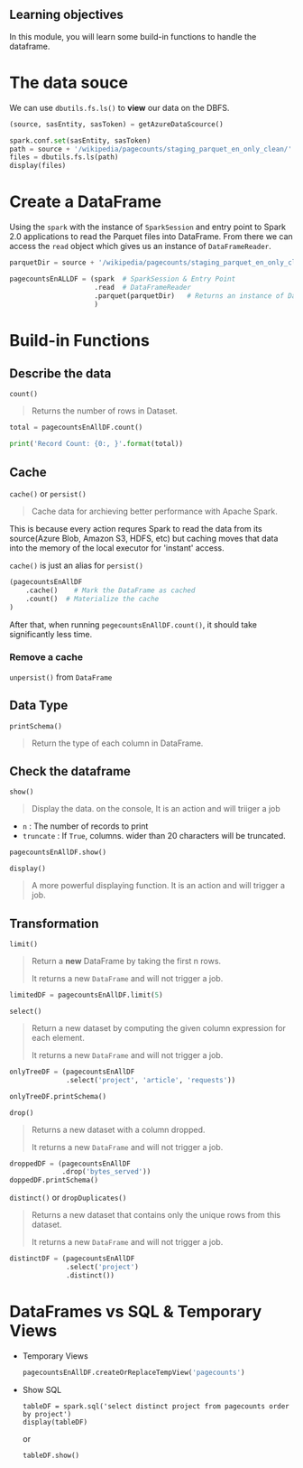 ## Learning objectives

In this module, you will learn some build-in functions to handle the dataframe.



# The data souce

We can use ```dbutils.fs.ls()``` to **view** our data on the DBFS.

```python
(source, sasEntity, sasToken) = getAzureDataScource()

spark.conf.set(sasEntity, sasToken)
path = source + '/wikipedia/pagecounts/staging_parquet_en_only_clean/'
files = dbutils.fs.ls(path)
display(files)
```



# Create a DataFrame

Using the ```spark``` with the instance of ```SparkSession``` and entry point to Spark 2.0 applications to read the Parquet files into DataFrame. From there we can access the ```read``` object which gives us an instance of ```DataFrameReader```.

```python
parquetDir = source + '/wikipedia/pagecounts/staging_parquet_en_only_clean/'

pagecountsEnALLDF = (spark	# SparkSession & Entry Point
                     .read	# DataFrameReader
                     .parquet(parquetDir)	# Returns an instance of DataFrame
                     )
```

 

# Build-in Functions 

## Describe the data

```count()```

> Returns the number of rows in Dataset.

```python
total = pagecountsEnAllDF.count()

print('Record Count: {0:, }'.format(total))
```



## Cache

```cache()``` or ```persist()```

> Cache data for archieving better performance with Apache Spark.

This is because every action requres Spark to read the data from its source(Azure Blob, Amazon S3, HDFS, etc) but caching moves that data into the memory of the local executor for 'instant' access.

```cache()``` is just an alias for ```persist()```

```python
(pagecountsEnAllDF
	.cache()	# Mark the DataFrame as cached
	.count()  # Materialize the cache
)
```

After that, when running ```pegecountsEnAllDF.count()```, it should take significantly less time.



### Remove a cache

```unpersist()``` from ```DataFrame```



## Data Type

 ```printSchema()```

> Return the type of each column in DataFrame.



## Check the dataframe

```show()```

> Display the data. on the console, It is an action and will triiger a job

* ```n``` : The number of records to print
* ```truncate``` : If ```True```, columns. wider than 20 characters will be truncated.

```python
pagecountsEnAllDF.show()
```



```display()```

> A more powerful displaying function. It is an action and will trigger a job.



## Transformation

```limit()```

> Return a **new** DataFrame by taking the first n rows.
>
>  It returns a new ```DataFrame``` and will not trigger a job.

```python
limitedDF = pagecountsEnAllDF.limit(5)
```



```select()```

> Return a new dataset by computing the given column expression for each element.
>
>  It returns a new ```DataFrame``` and will not trigger a job.

```python
onlyTreeDF = (pagecountsEnAllDF
              .select('project', 'article', 'requests'))

onlyTreeDF.printSchema()
```



```drop()```

> Returns a new dataset with a column dropped.
>
>  It returns a new ```DataFrame``` and will not trigger a job.

```python
droppedDF = (pagecountsEnAllDF
             .drop('bytes_served'))
doppedDF.printSchema()
```



```distinct()``` or ```dropDuplicates()```

> Returns a new dataset that contains only the unique rows from this dataset.
>
>  It returns a new ```DataFrame``` and will not trigger a job.

```python
distinctDF = (pagecountsEnAllDF
              .select('project')
              .distinct())
```



# DataFrames vs SQL & Temporary Views

* Temporary Views

  ```python
  pagecountsEnAllDF.createOrReplaceTempView('pagecounts')
  ```

* Show SQL

  ```
  tableDF = spark.sql('select distinct project from pagecounts order by project')
  display(tableDF)
  ```

  or

  ```python
  tableDF.show()
  ```

  



